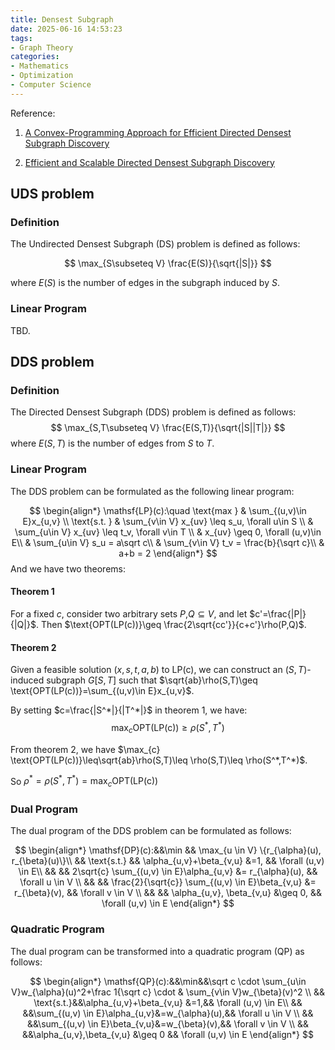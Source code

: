 ```yaml
---
title: Densest Subgraph
date: 2025-06-16 14:53:23
tags:
- Graph Theory
categories:
- Mathematics
- Optimization
- Computer Science
---
```


Reference:

1. [A Convex-Programming Approach for Efficient Directed Densest Subgraph Discovery](https://dl.acm.org/doi/pdf/10.1145/3514221.3517837)

2. [Efficient and Scalable Directed Densest Subgraph Discovery]()


## UDS problem
### Definition
The Undirected Densest Subgraph (DS) problem is defined as follows:

$$
\max_{S\subseteq V} \frac{E(S)}{\sqrt{|S|}}
$$

where $E(S)$ is the number of edges in the subgraph induced by $S$.
### Linear Program

TBD.

## DDS problem

### Definition

The Directed Densest Subgraph (DDS) problem is defined as follows:
$$
\max_{S,T\subseteq V} \frac{E(S,T)}{\sqrt{|S||T|}}
$$
where $E(S,T)$ is the number of edges from $S$ to $T$.

### Linear Program
The DDS problem can be formulated as the following linear program:

$$
\begin{align*}
\mathsf{LP}(c):\quad \text{max } &  \sum_{(u,v)\in E}x_{u,v} \\
\text{s.t. } & \sum_{v\in V} x_{uv} \leq s_u, \forall u\in S \\
& \sum_{u\in V} x_{uv} \leq t_v, \forall v\in T \\
& x_{uv} \geq 0, \forall (u,v)\in E\\
& \sum_{u\in V} s_u = a\sqrt c\\
& \sum_{v\in V} t_v = \frac{b}{\sqrt c}\\
& a+b = 2
\end{align*}
$$
And we have two theorems:

#### Theorem 1

For a fixed $c$, consider two arbitrary sets $P$,$Q\subseteq V$, and let $c'=\frac{|P|}{|Q|}$. Then $\text{OPT(LP(c))}\geq \frac{2\sqrt{cc'}}{c+c'}\rho(P,Q)$.

#### Theorem 2

Given a feasible solution $(x,s,t,a,b)$ to $\text{LP(c)}$, we can construct an $(S,T)$-induced subgraph $G[S,T]$ such that $\sqrt{ab}\rho(S,T)\geq \text{OPT(LP(c))}=\sum_{(u,v)\in E}x_{u,v}$.

By setting $c=\frac{|S^*|}{|T^*|}$ in  theorem 1, we have:
$$
\max_c{\text{OPT(LP(c))}}\geq \rho(S^*,T^*)
$$
 
From theorem 2, we have $\max_{c} \text{OPT(LP(c))}\leq\sqrt{ab}\rho(S,T)\leq \rho(S,T)\leq \rho(S^*,T^*)$.

So $\rho^*=\rho(S^*,T^*)=\max_{c} \text{OPT(LP(c))}$

### Dual Program

The dual program of the DDS problem can be formulated as follows:

$$
\begin{align*}
\mathsf{DP}(c):&&\min && \max_{u \in V} \{r_{\alpha}(u), r_{\beta}(u)\}\\
&& \text{s.t.} && \alpha_{u,v}+\beta_{v,u} &=1, && \forall (u,v) \in E\\
&& && 2\sqrt{c} \sum_{(u,v) \in E}\alpha_{u,v} &= r_{\alpha}(u), && \forall u \in V \\
&& && \frac{2}{\sqrt{c}} \sum_{(u,v) \in E}\beta_{v,u} &= r_{\beta}(v), && \forall v \in V \\
&& && \alpha_{u,v}, \beta_{v,u} &\geq 0, && \forall (u,v) \in E
\end{align*}
$$

### Quadratic Program

The dual program can be transformed into a quadratic program (QP) as follows:

$$
\begin{align*}
\mathsf{QP}(c):&&\min&&\sqrt c \cdot \sum_{u\in V}w_{\alpha}(u)^2+\frac 1{\sqrt c} \cdot & \sum_{v\in V}w_{\beta}(v)^2 \\
&& \text{s.t.}&&\alpha_{u,v}+\beta_{v,u} &=1,&& \forall (u,v) \in E\\
&& &&\sum_{(u,v) \in E}\alpha_{u,v}&=w_{\alpha}(u),&& \forall u \in V \\
&& &&\sum_{(u,v) \in E}\beta_{v,u}&=w_{\beta}(v),&& \forall v \in V \\
&& &&\alpha_{u,v},\beta_{v,u} &\geq 0 && \forall (u,v) \in E
\end{align*}
$$

